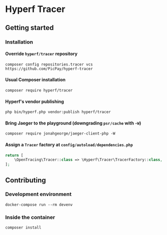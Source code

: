 # Hyperf Tracer

## Getting started

### Installation

#### Override `hyperf/tracer` repository
```shell
composer config repositories.tracer vcs https://github.com/PicPay/hyperf-tracer
```

#### Usual Composer installation
```shell
composer require hyperf/tracer
```

#### Hyperf's vendor publishing
```shell
php bin/hyperf.php vendor:publish hyperf/tracer
```

#### Bring Jaeger to the playground (downgrading `psr/cache` with `-W`)
```shell
composer require jonahgeorge/jaeger-client-php -W
```

#### Assign a `Tracer` factory at `config/autoload/dependencies.php`
```php
return [
    \OpenTracing\Tracer::class => \Hyperf\Tracer\TracerFactory::class,
];
```

## Contributing

### Development environment
```shell
docker-compose run --rm devenv
```

### Inside the container
````shell
composer install
````
